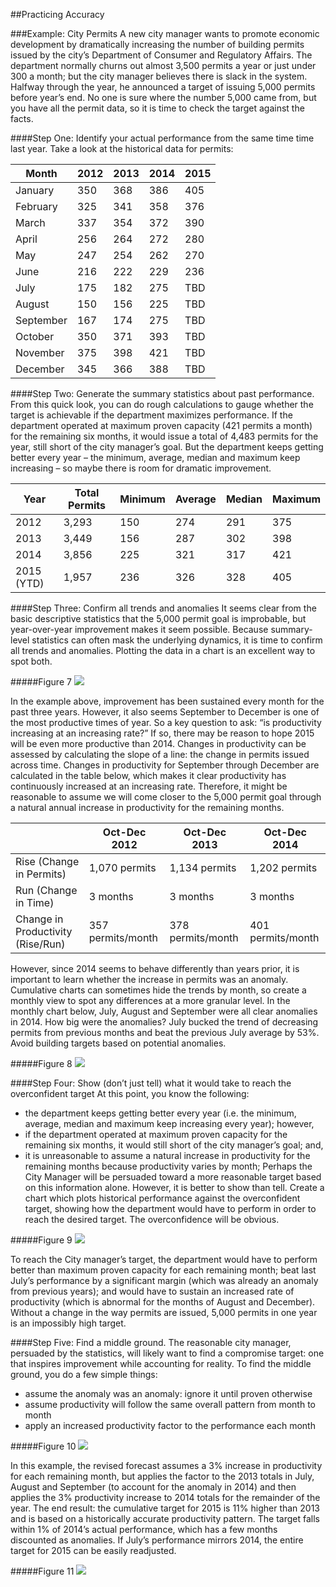 ##Practicing Accuracy

###Example: City Permits
A new city manager wants to promote economic development by dramatically increasing the number of building permits issued by the city’s Department of Consumer and Regulatory Affairs. The department normally churns out almost 3,500 permits a year or just under 300 a month; but the city manager believes there is slack in the system. Halfway through the year, he announced a target of issuing 5,000 permits before year’s end. No one is sure where the number 5,000 came from, but you have all the permit data, so it is time to check the target against the facts.

####Step One: Identify your actual performance from the same time time last year.
Take a look at the historical data for permits:

| Month     | 2012 | 2013 | 2014 | 2015 |
|-----------|------|------|------|------|
| January   | 350  | 368  | 386  | 405  |
| February  | 325  | 341  | 358  | 376  |
| March     | 337  | 354  | 372  | 390  |
| April     | 256  | 264  | 272  | 280  |
| May       | 247  | 254  | 262  | 270  |
| June      | 216  | 222  | 229  | 236  |
| July      | 175  | 182  | 275  | TBD  |
| August    | 150  | 156  | 225  | TBD  |
| September | 167  | 174  | 275  | TBD  |
| October   | 350  | 371  | 393  | TBD  |
| November  | 375  | 398  | 421  | TBD  |
| December  | 345  | 366  | 388  | TBD  |

####Step Two: Generate the summary statistics about past performance. 
From this quick look, you can do rough calculations to gauge whether the target is achievable if the department maximizes performance. If the department operated at maximum proven capacity (421 permits a month) for the remaining six months, it would issue a total of 4,483 permits for the year, still short of the city manager’s goal. But the department keeps getting better every year – the minimum, average, median and maximum keep increasing – so maybe there is room for dramatic improvement.

| Year       | Total Permits | Minimum | Average | Median | Maximum |
|------------|---------------|---------|---------|--------|---------|
| 2012       | 3,293         | 150     | 274     | 291    | 375     |
| 2013       | 3,449         | 156     | 287     | 302    | 398     |
| 2014       | 3,856         | 225     | 321     | 317    | 421     |
| 2015 (YTD) | 1,957         | 236     | 326     | 328    | 405     |

####Step Three: Confirm all trends and anomalies
It seems clear from the basic descriptive statistics that the 5,000 permit goal is improbable, but year-over-year improvement makes it seem possible. Because summary-level statistics can often mask the underlying dynamics, it is time to confirm all trends and anomalies.  Plotting the data in a chart is an excellent way to spot both. 

#####Figure 7
<img src="https://raw.githubusercontent.com/centerforgov/setting-performance-targets-getting-started-guide/master/Figures/Practive%20-%20Figure%208.png">

In the example above, improvement has been sustained every month for the past three years. However, it also seems September to December is one of the most productive times of year. So a key question to ask: “is productivity increasing at an increasing rate?” If so, there may be reason to hope 2015 will be even more productive than 2014. Changes in productivity can be assessed by calculating the slope of a line: the change in permits issued across time. Changes in productivity for September through December are calculated in the table below, which makes it clear productivity has continuously increased at an increasing rate. Therefore, it might be reasonable to assume we will come closer to the 5,000 permit goal through a natural annual increase in productivity for the remaining months. 

|                              | Oct-Dec 2012 | Oct-Dec 2013 | Oct-Dec 2014 |
|------------------------------|--------------|--------------|--------------|
| Rise (Change in Permits)     | 1,070 permits    | 1,134 permits       | 1,202 permits    |
| Run (Change in Time)         | 3 months       | 3 months        | 3 months        |
| Change in Productivity (Rise/Run) | 357 permits/month       | 378 permits/month     | 401 permits/month      |

However, since 2014 seems to behave differently than years prior, it is important to learn whether the increase in permits was an anomaly. Cumulative charts can sometimes hide the trends by month, so create a monthly view to spot any differences at a more granular level. In the monthly chart below, July, August and September were all clear anomalies in 2014. How big were the anomalies? July bucked the trend of decreasing permits from previous months and beat the previous July average by 53%. Avoid building targets based on potential anomalies. 

#####Figure 8
<img src="https://raw.githubusercontent.com/centerforgov/setting-performance-targets-getting-started-guide/master/Figures/Practice%20-%20Figure%209.png">

####Step Four: Show (don’t just tell) what it would take to reach the overconfident target
At this point, you know the following:
* the department keeps getting better every year (i.e. the minimum, average, median and maximum keep increasing every year); however,
* if the department operated at maximum proven capacity for the remaining six months, it would still short of the city manager’s goal; and,
* it is unreasonable to assume a natural increase in productivity for the remaining months because productivity varies by month; 
Perhaps the City Manager will be persuaded toward a more reasonable target based on this information alone. However, it is better to show than tell. Create a chart which plots historical performance against the overconfident target, showing how the department would have to perform in order to reach the desired target. The overconfidence will be obvious. 

#####Figure 9
<img src="https://raw.githubusercontent.com/centerforgov/setting-performance-targets-getting-started-guide/master/Figures/Practice%20-%20Figure%207.png">

To reach the City manager’s target, the department would have to perform better than maximum proven capacity for each remaining month; beat last July’s performance by a significant margin (which was already an anomaly from previous years); and would have to sustain an increased rate of productivity (which is abnormal for the months of August and December). Without a change in the way permits are issued, 5,000 permits in one year is an impossibly high target. 

####Step Five: Find a middle ground.
The reasonable city manager, persuaded by the statistics, will likely want to find a compromise target: one that inspires improvement while accounting for reality. To find the middle ground, you do a few simple things:
* assume the anomaly was an anomaly: ignore it until proven otherwise
* assume productivity will follow the same overall pattern from month to month
* apply an increased productivity factor to the performance each month

#####Figure 10
<img src="https://raw.githubusercontent.com/centerforgov/setting-performance-targets-getting-started-guide/master/Figures/Practice%20-%20Figure%2010.png">

In this example, the revised forecast assumes a 3% increase in productivity for each remaining month, but applies the factor to the 2013 totals in July, August and September (to account for the anomaly in 2014) and then applies the 3% productivity increase to 2014 totals for the remainder of the year. The end result: the cumulative target for 2015 is 11% higher than 2013 and is based on a historically accurate productivity pattern. The target falls within 1% of 2014’s actual performance, which has a few months discounted as anomalies. If July’s performance mirrors 2014, the entire target for 2015 can be easily readjusted.   

#####Figure 11
<img src="https://raw.githubusercontent.com/centerforgov/setting-performance-targets-getting-started-guide/master/Figures/Practice%20-%20Figure%2011.png">


